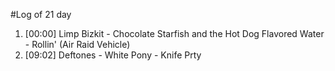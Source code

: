 #Log of 21 day

1. [00:00] Limp Bizkit - Chocolate Starfish and the Hot Dog Flavored Water - Rollin' (Air Raid Vehicle)
1. [09:02] Deftones - White Pony - Knife Prty
